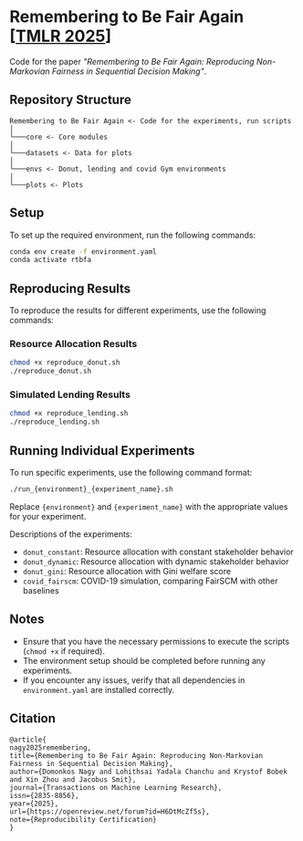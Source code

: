 # Remembering to Be Fair Again [[TMLR 2025](https://openreview.net/pdf?id=H6DtMcZf5s)]

Code for the paper _"Remembering to Be Fair Again: Reproducing Non-Markovian Fairness in Sequential Decision Making"_.

## Repository Structure

```
Remembering to Be Fair Again <- Code for the experiments, run scripts
│   
└───core <- Core modules
│   
└───datasets <- Data for plots
│   
└───envs <- Donut, lending and covid Gym environments
│   
└───plots <- Plots
```


## Setup
To set up the required environment, run the following commands:
```sh
conda env create -f environment.yaml
conda activate rtbfa
```

## Reproducing Results
To reproduce the results for different experiments, use the following commands:

### Resource Allocation Results
```sh
chmod +x reproduce_donut.sh
./reproduce_donut.sh
```

### Simulated Lending Results
```sh
chmod +x reproduce_lending.sh
./reproduce_lending.sh
```

## Running Individual Experiments
To run specific experiments, use the following command format:
```sh
./run_{environment}_{experiment_name}.sh
```
Replace `{environment}` and `{experiment_name}` with the appropriate values for your experiment.

Descriptions of the experiments:

- `donut_constant`: Resource allocation with constant stakeholder behavior
- `donut_dynamic`: Resource allocation with dynamic stakeholder behavior
- `donut_gini`: Resource allocation with Gini welfare score
- `covid_fairscm`: COVID-19 simulation, comparing FairSCM with other baselines

## Notes
- Ensure that you have the necessary permissions to execute the scripts (`chmod +x` if required).
- The environment setup should be completed before running any experiments.
- If you encounter any issues, verify that all dependencies in `environment.yaml` are installed correctly.


## Citation
```
@article{
nagy2025remembering,
title={Remembering to Be Fair Again: Reproducing Non-Markovian Fairness in Sequential Decision Making},
author={Domonkos Nagy and Lohithsai Yadala Chanchu and Krystof Bobek and Xin Zhou and Jacobus Smit},
journal={Transactions on Machine Learning Research},
issn={2835-8856},
year={2025},
url={https://openreview.net/forum?id=H6DtMcZf5s},
note={Reproducibility Certification}
}
```
